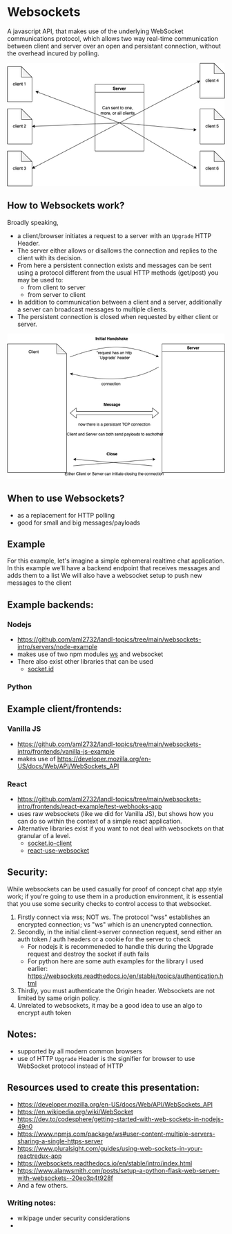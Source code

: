 # Websockets
A javascript API, that makes use of the underlying WebSocket communications protocol, which allows two way real-time communication between client and server over an open and persistant connection, without the overhead incured by polling.

![Image of using a websocket server to broadcast a message to all its connected clients](img/websockets2.drawio.png)

## How to Websockets work? 
Broadly speaking, 
- a client/browser initiates a request to a server with an `Upgrade` HTTP Header. 
- The server either allows or disallows the connection and replies to the client with its decision.
- From here a persistent connection exists and messages can be sent using a protocol different from the usual HTTP methods (get/post) you may be used to: 
  - from client to server
  - from server to client
- In addition to communication between a client and a server, additionally a server can broadcast messages to multiple clients.
- The persistent connection is closed when requested by either client or server.

![Generalized illustration of how client/server connection and messaging might go](img/websockets.drawio.png)

## When to use Websockets?
- as a replacement for HTTP polling
- good for small and big messages/payloads

## Example
For this example, let's imagine a simple ephemeral realtime chat application.
In this example we'll have a backend endpoint that receives messages and adds them to a list
We will also have a websocket setup to push new messages to the client

## Example backends:
### Nodejs
- https://github.com/aml2732/landl-topics/tree/main/websockets-intro/servers/node-example
- makes use of two npm modules [ws](https://www.npmjs.com/package/ws) and websocket
- There also exist other libraries that can be used
  - [socket.id](https://www.npmjs.com/package/socket.io)
### Python

## Example client/frontends:
### Vanilla JS
- https://github.com/aml2732/landl-topics/tree/main/websockets-intro/frontends/vanilla-js-example
- makes use of https://developer.mozilla.org/en-US/docs/Web/API/WebSockets_API
### React
- https://github.com/aml2732/landl-topics/tree/main/websockets-intro/frontends/react-example/test-webhooks-app
- uses raw websockets (like we did for Vanilla JS), but shows how you can do so within the context of a simple react application.
- Alternative libraries exist if you want to not deal with websockets on that granular of a level.
  - [socket.io-client](https://www.npmjs.com/package/socket.io-client)
  - [react-use-websocket](https://www.npmjs.com/package/react-use-websocket)

## Security: 
While websockets can be used casually for proof of concept chat app style work; if you're going to use them in a production environment, it is essential that you use some security checks to control access to that websocket.
1. Firstly connect via wss; NOT ws. The protocol "wss" establishes an encrypted connection; vs "ws" which is an unencrypted connection.
2. Secondly, in the initial client->server connection request, send either an auth token / auth headers or a cookie for the server to check
    - For nodejs it is recommeneded to handle this during the Upgrade request and destroy the socket if auth fails
    - For python here are some auth examples for the library I used earlier: https://websockets.readthedocs.io/en/stable/topics/authentication.html
3. Thirdly, you must authenticate the Origin header. Websockets are not limited by same origin policy.
4. Unrelated to websockets, it may be a good idea to use an algo to encrypt auth token

## Notes: 
- supported by all modern common browsers
- use of HTTP `Upgrade` Header is the signifier for browser to use WebSocket protocol instead of HTTP

## Resources used to create this presentation:
- https://developer.mozilla.org/en-US/docs/Web/API/WebSockets_API
- https://en.wikipedia.org/wiki/WebSocket
- https://dev.to/codesphere/getting-started-with-web-sockets-in-nodejs-49n0
- https://www.npmjs.com/package/ws#user-content-multiple-servers-sharing-a-single-https-server
- https://www.pluralsight.com/guides/using-web-sockets-in-your-reactredux-app
- https://websockets.readthedocs.io/en/stable/intro/index.html
- https://www.alanwsmith.com/posts/setup-a-python-flask-web-server-with-websockets--20eo3p4t928f
- And a few others.

### Writing notes: 
- wikipage under security considerations
- 
